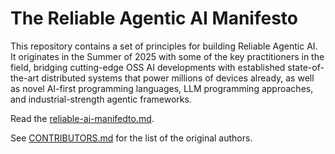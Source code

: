 # The Reliable Agentic AI Manifesto

This repository contains a set of principles for building Reliable Agentic AI. It originates in the Summer of 2025 with some of the key practitioners in the field, bridging cutting-edge OSS AI developments with established state-of-the-art distributed systems that power millions of devices already, as well as novel AI-first programming languages, LLM programming approaches, and industrial-strength agentic frameworks.

Read the [reliable-ai-manifedto.md](https://github.com/reasonable/reliable/blob/main/reliable-ai-manifesto.md).

See [CONTRIBUTORS.md](https://github.com/reasonable/reliable/blob/main/CONTRIBUTORS.md) for the list of the original authors.
